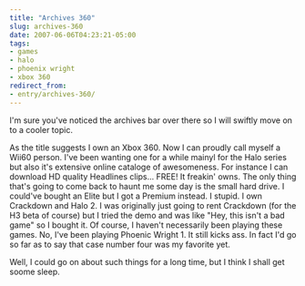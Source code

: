 ```yaml
---
title: "Archives 360"
slug: archives-360
date: 2007-06-06T04:23:21-05:00
tags:
- games
- halo
- phoenix wright
- xbox 360
redirect_from:
- entry/archives-360/
---
```

I'm sure you've noticed the archives bar over there so I will swiftly move on to a cooler topic.

As the title suggests I own an Xbox 360. Now I can proudly call myself a Wii60 person. I've been wanting one for a while mainyl for the Halo series but also it's extensive online cataloge of awesomeness. For instance I can download HD quality Headlines clips... FREE! It freakin' owns. The only thing that's going to come back to haunt me some day is the small hard drive. I could've bought an Elite but I got a Premium instead. I stupid. I own Crackdown and Halo 2. I was originally just going to rent Crackdown (for the H3 beta of course) but I tried the demo and was like "Hey, this isn't a bad game" so I bought it. Of course, I haven't necessarily been playing these games. No, I've been playing Phoenic Wright 1. It still kicks ass. In fact I'd go so far as to say that case number four was my favorite yet.

Well, I could go on about such things for a long time, but I think I shall get soome sleep.
